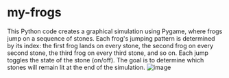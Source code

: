 # my-frogs

This Python code creates a graphical simulation using Pygame, where frogs jump on a sequence of stones.
Each frog's jumping pattern is determined by its index: the first frog lands on every stone, the second frog on every second stone, the third frog on every third stone, and so on.
Each jump toggles the state of the stone (on/off).
The goal is to determine which stones will remain lit at the end of the simulation.
![image](https://github.com/user-attachments/assets/d77074ac-1c4d-48af-9000-aed32a1b411e)

